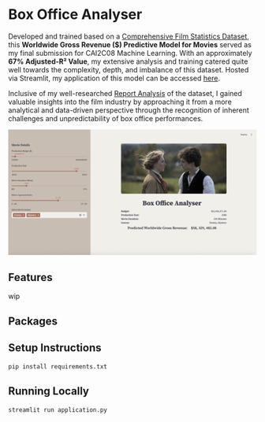 # Box Office Analyser
Developed and trained based on a [Comprehensive Film Statistics Dataset](https://www.kaggle.com/datasets/alessandrolobello/the-ultimate-film-statistics-dataset-for-ml/data), this **Worldwide Gross Revenue ($) Predictive Model 
for Movies** served as my final submission for CAI2C08 Machine Learning. With an approximately **67% Adjusted-R² Value**, my extensive analysis and training catered quite well towards the complexity, depth, and imbalance of this 
dataset. Hosted via Streamlit, my application of this model can be accessed [here](https://sofiaamihan-box-office-analyser-application-rge5mk.streamlit.app/).

Inclusive of my well-researched [Report Analysis]() of the dataset, I gained valuable insights into the film industry by approaching it from a more analytical and data-driven perspective through the recognition of inherent 
challenges and unpredictability of box office performances.

![Application Image](https://github.com/sofiaamihan/box-office-analyser/blob/main/data/application.png)

## Features
wip

## Packages

## Setup Instructions
```
pip install requirements.txt
```
## Running Locally
```
streamlit run application.py
```
